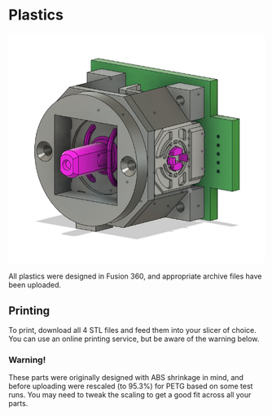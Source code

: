 # Plastics

![frame](pics/frame.png)

All plastics were designed in Fusion 360, and appropriate archive files have been uploaded.

## Printing

To print, download all 4 STL files and feed them into your slicer of choice. You can use an online printing service, but be aware of the warning below.

### Warning!

These parts were originally designed with ABS shrinkage in mind, and before uploading were rescaled (to 95.3%) for PETG based on some test runs. You may need to tweak the scaling to get a good fit across all your parts.
